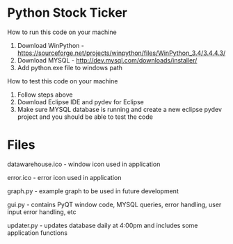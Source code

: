 # Python Stock Ticker


How to run this code on your machine

1. Download WinPython - https://sourceforge.net/projects/winpython/files/WinPython_3.4/3.4.4.3/
2. Download MYSQL - http://dev.mysql.com/downloads/installer/
3. Add python.exe file to windows path



How to test this code on your machine

1. Follow steps above
2. Download Eclipse IDE and pydev for Eclipse
3. Make sure MYSQL database is running and create a new eclipse pydev project and you should be able to test the code


# Files

datawarehouse.ico - window icon used in application

error.ico - error icon used in application

graph.py - example graph to be used in future development

gui.py - contains PyQT window code, MYSQL queries, error handling, user input error handling, etc

updater.py - updates database daily at 4:00pm and includes some application functions 


